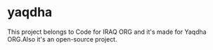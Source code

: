 # yaqdha
This project belongs to Code for IRAQ ORG and it's made for Yaqdha ORG.Also it's an open-source project.
